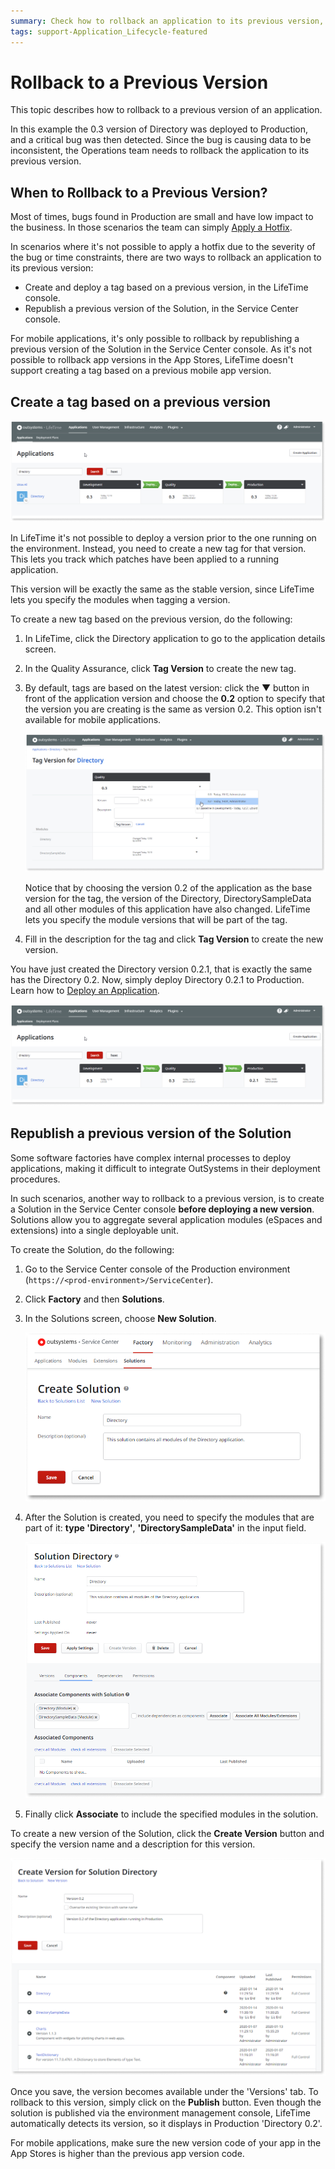 ```yaml
---
summary: Check how to rollback an application to its previous version, in case a critical bug is detected.
tags: support-Application_Lifecycle-featured
---
```


# Rollback to a Previous Version

This topic describes how to rollback to a previous version of an application.

In this example the 0.3 version of Directory was deployed to Production, and a critical bug was then detected. Since the bug is causing data to be inconsistent, the Operations team needs to rollback the application to its previous version.

## When to Rollback to a Previous Version?

Most of times, bugs found in Production are small and have low impact to the business. In those scenarios the team can simply [Apply a Hotfix](<apply-a-hotfix.md>).

In scenarios where it's not possible to apply a hotfix due to the severity of the bug or time constraints, there are two ways to rollback an application to its previous version:

* Create and deploy a tag based on a previous version, in the LifeTime console.
* Republish a previous version of the Solution, in the Service Center console.

<div class="info" markdown="1">

For mobile applications, it's only possible to rollback by republishing a previous version of the Solution in the Service Center console. As it's not possible to rollback app versions in the App Stores, LifeTime doesn't support creating a tag based on a previous mobile app version.

</div>

## Create a tag based on a previous version

![](images/rollback-to-a-previous-version-1.png)

In LifeTime it's not possible to deploy a version prior to the one running on the environment. Instead, you need to create a new tag for that version. This lets you track which patches have been applied to a running application.

This version will be exactly the same as the stable version, since LifeTime lets you specify the modules when tagging a version.

To create a new tag based on the previous version, do the following:

1. In LifeTime, click the Directory application to go to the application details screen.

1. In the Quality Assurance, click **Tag Version** to create the new tag.

1. By default, tags are based on the latest version: click the ▼ button in front of the application version and choose the **0.2** option to specify that the version you are creating is the same as version 0.2. This option isn't available for mobile applications.

    ![](images/rollback-to-a-previous-version-2.png)

    Notice that by choosing the version 0.2 of the application as the base version for the tag, the version of the Directory, DirectorySampleData and all other modules of this application have also changed. LifeTime lets you specify the module versions that will be part of the tag.

1. Fill in the description for the tag and click **Tag Version** to create the new version.

You have just created the Directory version 0.2.1, that is exactly the same has the Directory 0.2. Now, simply deploy Directory 0.2.1 to Production. Learn how to [Deploy an Application](<deploy-an-application.md>).

![](images/rollback-to-a-previous-version-3.png)

## Republish a previous version of the Solution

Some software factories have complex internal processes to deploy applications, making it difficult to integrate OutSystems in their deployment procedures.

In such scenarios, another way to rollback to a previous version, is to create a Solution in the Service Center console **before deploying a new version**. Solutions allow you to aggregate several application modules (eSpaces and extensions) into a single deployable unit.

To create the Solution, do the following:

1. Go to the Service Center console of the Production environment (`https://<prod-environment>/ServiceCenter`).

1. Click **Factory** and then **Solutions**.

1. In the Solutions screen, choose **New Solution**.

    ![](images/rollback-to-a-previous-version-4.png)

1. After the Solution is created, you need to specify the modules that are part of it: **type 'Directory'**, **'DirectorySampleData'** in the input field.

    ![](images/rollback-to-a-previous-version-5.png)

1. Finally click **Associate** to include the specified modules in the solution.

To create a new version of the Solution, click the **Create Version** button and specify the version name and a description for this version.

![](images/rollback-to-a-previous-version-6.png)

Once you save, the version becomes available under the 'Versions' tab. To rollback to this version, simply click on the **Publish** button. Even though the solution is published via the environment management console, LifeTime automatically detects its version, so it displays in Production 'Directory 0.2'.

<div class="info" markdown="1">

For mobile applications, make sure the new version code of your app in the App Stores is higher than the previous app version code.

</div>

